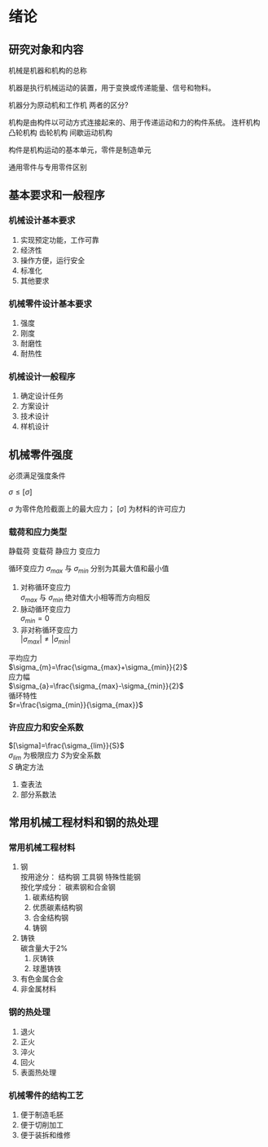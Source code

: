 # 绪论

## 研究对象和内容

机械是机器和机构的总称

机器是执行机械运动的装置，用于变换或传递能量、信号和物料。

机器分为原动机和工作机
两者的区分?

机构是由构件以可动方式连接起来的、用于传递运动和力的构件系统。
连杆机构 凸轮机构 齿轮机构 间歇运动机构

构件是机构运动的基本单元，零件是制造单元

通用零件与专用零件区别

## 基本要求和一般程序

### 机械设计基本要求

1. 实现预定功能，工作可靠
2. 经济性
3. 操作方便，运行安全
4. 标准化
5. 其他要求

### 机械零件设计基本要求

1. 强度
2. 刚度
3. 耐磨性
4. 耐热性

### 机械设计一般程序

1. 确定设计任务
2. 方案设计
3. 技术设计
4. 样机设计

## 机械零件强度

必须满足强度条件

$\sigma \le [\sigma]$

 $\sigma$  为零件危险截面上的最大应力； $[\sigma]$  为材料的许可应力

### 载荷和应力类型

静载荷 变载荷 静应力 变应力

循环变应力
  $\sigma_{max}$   与    $\sigma_{min}$   分别为其最大值和最小值

1. 对称循环变应力  
  $\sigma_{max}$   与   $\sigma_{min}$   绝对值大小相等而方向相反
2. 脉动循环变应力  
   $\sigma_{min} = 0$
3. 非对称循环变应力  
   $\left | \sigma_{max}  \right | \ne \left | \sigma_{min}  \right |$

平均应力  
$\sigma_{m}=\frac{\sigma_{max}+\sigma_{min}}{2}$  
应力幅  
$\sigma_{a}=\frac{\sigma_{max}-\sigma_{min}}{2}$  
循环特性  
$r=\frac{\sigma_{min}}{\sigma_{max}}$  

### 许应应力和安全系数

$[\sigma]=\frac{\sigma_{lim}}{S}$  
 $\sigma_{lim}$ 为极限应力 $S$为安全系数  
 $S$ 确定方法  

1. 查表法
2. 部分系数法

## 常用机械工程材料和钢的热处理

### 常用机械工程材料

1. 钢  
按用途分：   结构钢 工具钢 特殊性能钢  
按化学成分： 碳素钢和合金钢  
   1. 碳素结构钢
   2. 优质碳素结构钢
   3. 合金结构钢
   4. 铸钢
2. 铸铁  
碳含量大于2%
   1. 灰铸铁
   2. 球墨铸铁
3. 有色金属合金
4. 非金属材料

### 钢的热处理

1. 退火
2. 正火
3. 淬火
4. 回火
5. 表面热处理

### 机械零件的结构工艺

1. 便于制造毛胚
2. 便于切削加工
3. 便于装拆和维修
